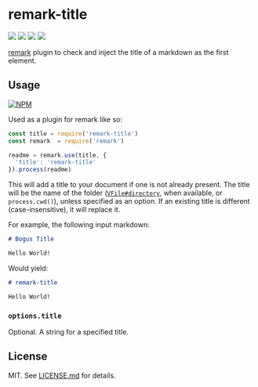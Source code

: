# remark-title

![](http://img.shields.io/badge/stability-stable-orange.svg?style=flat)
![](http://img.shields.io/npm/v/remark-title.svg?style=flat)
![](http://img.shields.io/npm/dm/remark-title.svg?style=flat)
![](http://img.shields.io/npm/l/remark-title.svg?style=flat)

[remark](https://github.com/wooorm/remark) plugin to check and inject the title
of a markdown as the first element.

## Usage

[![NPM](https://nodei.co/npm/remark-title.png)](https://nodei.co/npm/remark-title/)

Used as a plugin for remark like so:

```javascript
const title = require('remark-title')
const remark  = require('remark')

readme = remark.use(title, {
  'title': 'remark-title'
}).process(readme)
```

This will add a title to your document if one is not already present.
The title will be the name of the folder ([`VFile#directory`](https://github.com/wooorm/vfile#vfiledirectory),
when available, or `process.cwd()`), unless specified as an option.
If an existing title is different (case-insensitive), it will replace it.

For example, the following input markdown:

```markdown
# Bogus Title

Hello World!
```

Would yield:

```markdown
# remark-title

Hello World!
```

### `options.title`

Optional. A string for a specified title.

## License

MIT. See [LICENSE.md](http://github.com/hughsk/remark-title/blob/master/LICENSE.md) for details.
